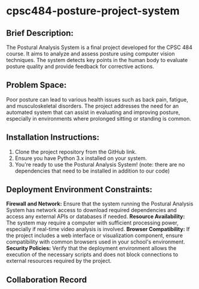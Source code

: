 # cpsc484-posture-project-system

## Brief Description:
The Postural Analysis System is a final project developed for the CPSC 484 course. It aims to analyze and assess posture using computer vision techniques. The system detects key points in the human body to evaluate posture quality and provide feedback for corrective actions.

## Problem Space:
Poor posture can lead to various health issues such as back pain, fatigue, and musculoskeletal disorders. The project addresses the need for an automated system that can assist in evaluating and improving posture, especially in environments where prolonged sitting or standing is common.

## Installation Instructions:
1. Clone the project repository from the GitHub link.
2. Ensure you have Python 3.x installed on your system.
3. You're ready to use the Postural Analysis System!
(note: there are no dependencies that need to be installed in addition to our code)

## Deployment Environment Constraints:
**Firewall and Network:** Ensure that the system running the Postural Analysis System has network access to download required dependencies and access any external APIs or databases if needed.
**Resource Availability:** The system may require a computer with sufficient processing power, especially if real-time video analysis is involved.
**Browser Compatibility:** If the project includes a web interface or visualization component, ensure compatibility with common browsers used in your school's environment.
**Security Policies:** Verify that the deployment environment allows the execution of the necessary scripts and does not block connections to external resources required by the project.

## Collaboration Record

